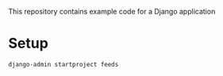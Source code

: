 This repository contains example code for a Django application

# Setup

```shell
django-admin startproject feeds
```